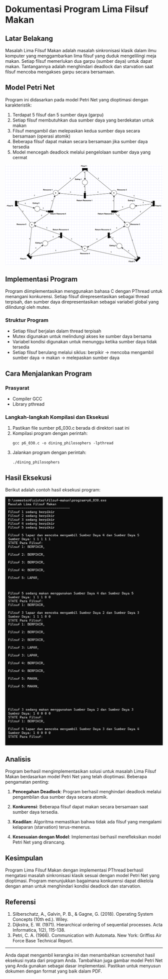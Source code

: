 # Dokumentasi Program Lima Filsuf Makan

## Latar Belakang

Masalah Lima Filsuf Makan adalah masalah sinkronisasi klasik dalam ilmu komputer yang menggambarkan lima filsuf yang duduk mengelilingi meja makan. Setiap filsuf memerlukan dua garpu (sumber daya) untuk dapat makan. Tantangannya adalah menghindari deadlock dan starvation saat filsuf mencoba mengakses garpu secara bersamaan.

## Model Petri Net

Program ini didasarkan pada model Petri Net yang dioptimasi dengan karakteristik:

1. Terdapat 5 filsuf dan 5 sumber daya (garpu)
2. Setiap filsuf membutuhkan dua sumber daya yang berdekatan untuk makan
3. Filsuf mengambil dan melepaskan kedua sumber daya secara bersamaan (operasi atomik)
4. Beberapa filsuf dapat makan secara bersamaan jika sumber daya tersedia
5. Model mencegah deadlock melalui pengelolaan sumber daya yang cermat

![Model Petri Net](gambar_petri_net.png)

## Implementasi Program

Program diimplementasikan menggunakan bahasa C dengan PThread untuk menangani konkurensi. Setiap filsuf direpresentasikan sebagai thread terpisah, dan sumber daya direpresentasikan sebagai variabel global yang dilindungi oleh mutex.

### Struktur Program
- Setiap filsuf berjalan dalam thread terpisah
- Mutex digunakan untuk melindungi akses ke sumber daya bersama
- Variabel kondisi digunakan untuk menunggu ketika sumber daya tidak tersedia
- Setiap filsuf berulang melalui siklus: berpikir → mencoba mengambil sumber daya → makan → melepaskan sumber daya

## Cara Menjalankan Program

### Prasyarat
- Compiler GCC
- Library pthread

### Langkah-langkah Kompilasi dan Eksekusi

1. Pastikan file sumber p6_030.c berada di direktori saat ini
2. Kompilasi program dengan perintah:
   ```
   gcc p6_030.c -o dining_philosophers -lpthread
   ```
3. Jalankan program dengan perintah:
   ```
   ./dining_philosophers
   ```

## Hasil Eksekusi

Berikut adalah contoh hasil eksekusi program:

![alt text](image.png)

## Analisis

Program berhasil mengimplementasikan solusi untuk masalah Lima Filsuf Makan berdasarkan model Petri Net yang telah dioptimasi. Beberapa pengamatan penting:

1. **Pencegahan Deadlock**: Program berhasil menghindari deadlock melalui pengambilan dua sumber daya secara atomik.

2. **Konkurensi**: Beberapa filsuf dapat makan secara bersamaan saat sumber daya tersedia.

3. **Keadilan**: Algoritma memastikan bahwa tidak ada filsuf yang mengalami kelaparan (starvation) terus-menerus.

4. **Kesesuaian dengan Model**: Implementasi berhasil merefleksikan model Petri Net yang dirancang.

## Kesimpulan

Program Lima Filsuf Makan dengan implementasi PThread berhasil mengatasi masalah sinkronisasi klasik sesuai dengan model Petri Net yang dioptimasi. Program menunjukkan bagaimana konkurensi dapat dikelola dengan aman untuk menghindari kondisi deadlock dan starvation.

## Referensi

1. Silberschatz, A., Galvin, P. B., & Gagne, G. (2018). Operating System Concepts (10th ed.). Wiley.
2. Dijkstra, E. W. (1971). Hierarchical ordering of sequential processes. Acta Informatica, 1(2), 115-138.
3. Petri, C. A. (1966). Communication with Automata. New York: Griffiss Air Force Base Technical Report.

---

Anda dapat mengambil kerangka ini dan menambahkan screenshot hasil eksekusi nyata dari program Anda. Tambahkan juga gambar model Petri Net yang Anda gunakan sebagai dasar implementasi. Pastikan untuk menyusun dokumen dengan format yang baik dalam PDF.